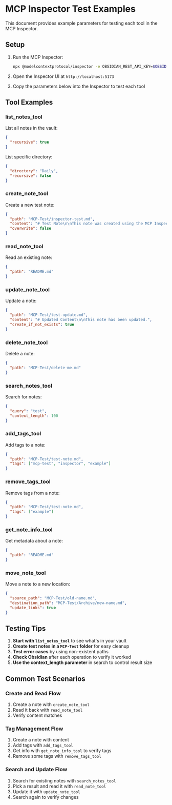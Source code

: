 # MCP Inspector Test Examples

This document provides example parameters for testing each tool in the MCP Inspector.

## Setup

1. Run the MCP Inspector:
   ```bash
   npx @modelcontextprotocol/inspector -e OBSIDIAN_REST_API_KEY=$OBSIDIAN_REST_API_KEY python -m src.server
   ```

2. Open the Inspector UI at `http://localhost:5173`

3. Copy the parameters below into the Inspector to test each tool

## Tool Examples

### list_notes_tool
List all notes in the vault:
```json
{
  "recursive": true
}
```

List specific directory:
```json
{
  "directory": "Daily",
  "recursive": false
}
```

### create_note_tool
Create a new test note:
```json
{
  "path": "MCP-Test/inspector-test.md",
  "content": "# Test Note\n\nThis note was created using the MCP Inspector.\n\n## Features\n- Markdown formatting\n- Frontmatter support\n- Easy testing",
  "overwrite": false
}
```

### read_note_tool
Read an existing note:
```json
{
  "path": "README.md"
}
```

### update_note_tool
Update a note:
```json
{
  "path": "MCP-Test/test-update.md",
  "content": "# Updated Content\n\nThis note has been updated.",
  "create_if_not_exists": true
}
```

### delete_note_tool
Delete a note:
```json
{
  "path": "MCP-Test/delete-me.md"
}
```

### search_notes_tool
Search for notes:
```json
{
  "query": "test",
  "context_length": 100
}
```

### add_tags_tool
Add tags to a note:
```json
{
  "path": "MCP-Test/test-note.md",
  "tags": ["mcp-test", "inspector", "example"]
}
```

### remove_tags_tool
Remove tags from a note:
```json
{
  "path": "MCP-Test/test-note.md",
  "tags": ["example"]
}
```

### get_note_info_tool
Get metadata about a note:
```json
{
  "path": "README.md"
}
```

### move_note_tool
Move a note to a new location:
```json
{
  "source_path": "MCP-Test/old-name.md",
  "destination_path": "MCP-Test/Archive/new-name.md",
  "update_links": true
}
```

## Testing Tips

1. **Start with `list_notes_tool`** to see what's in your vault
2. **Create test notes in a `MCP-Test` folder** for easy cleanup
3. **Test error cases** by using non-existent paths
4. **Check Obsidian** after each operation to verify it worked
5. **Use the context_length parameter** in search to control result size

## Common Test Scenarios

### Create and Read Flow
1. Create a note with `create_note_tool`
2. Read it back with `read_note_tool`
3. Verify content matches

### Tag Management Flow
1. Create a note with content
2. Add tags with `add_tags_tool`
3. Get info with `get_note_info_tool` to verify tags
4. Remove some tags with `remove_tags_tool`

### Search and Update Flow
1. Search for existing notes with `search_notes_tool`
2. Pick a result and read it with `read_note_tool`
3. Update it with `update_note_tool`
4. Search again to verify changes